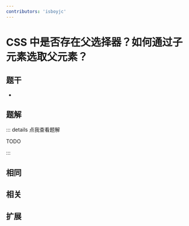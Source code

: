 ```yaml
---
contributors: 'isboyjc'
---
```


# CSS 中是否存在父选择器？如何通过子元素选取父元素？


## 题干

- 



## 题解

::: details 点我查看题解

  TODO

:::



## 相同


## 相关


## 扩展

